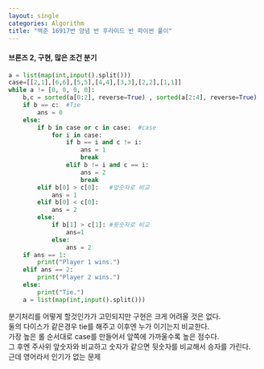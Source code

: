 ```yaml
---
layout: single
categories: Algorithm
title: "백준 16917번 양념 반 후라이드 반 파이썬 풀이"
---
```

#### 브론즈 2, 구현, 많은 조건 분기

```py
a = list(map(int,input().split()))
case=[[2,1],[6,6],[5,5],[4,4],[3,3],[2,2],[1,1]]
while a != [0, 0, 0, 0]:
    b,c = sorted(a[0:2], reverse=True) , sorted(a[2:4], reverse=True)
    if b == c:  #Tie
        ans = 0
    else:
        if b in case or c in case:  #case
            for i in case:
                if b == i and c != i:
                    ans = 1
                    break
                elif b != i and c == i:
                    ans = 2
                    break
        elif b[0] > c[0]:   #앞숫자로 비교
            ans = 1
        elif b[0] < c[0]:
            ans = 2
        else:
            if b[1] > c[1]: #뒷숫자로 비교
                ans=1
            else:
                ans = 2
    if ans == 1:
        print("Player 1 wins.")
    elif ans == 2:
        print("Player 2 wins.")
    else:
        print("Tie.")
    a = list(map(int,input().split()))
```
분기처리를 어떻게 할것인가가 고민되지만 구현은 크게 어려울 것은 없다.<br>
둘의 다이스가 같은경우 tie를 해주고 이후엔 누가 이기는지 비교한다.<br>
가장 높은 롤 순서대로 case를 만들어서 앞쪽에 가까울수록 높은 점수다.<br>
그 후엔 주사위 앞숫자와 비교하고 숫자가 같으면 뒷숫자를 비교해서 승자를 가린다.<br>
근데 영어라서 인기가 없는 문제
